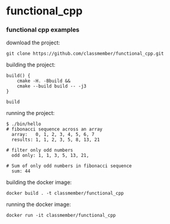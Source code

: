 # functional_cpp

### functional cpp examples

download the project:

```
git clone https://github.com/classmember/functional_cpp.git
```

building the project:

```
build() {
    cmake -H. -Bbuild &&
    cmake --build build -- -j3
}

build
```

running the project:

```
$ ./bin/hello
# fibonacci sequence across an array
  array:   0, 1, 2, 3, 4, 5, 6, 7
  results: 1, 1, 2, 3, 5, 8, 13, 21

# filter only odd numbers
  odd only: 1, 1, 3, 5, 13, 21,

# Sum of only odd numbers in fibonacci sequence
  sum: 44

```

building the docker image:

```
docker build . -t classmember/functional_cpp
```

running the docker image:

```
docker run -it classmember/functional_cpp
```

